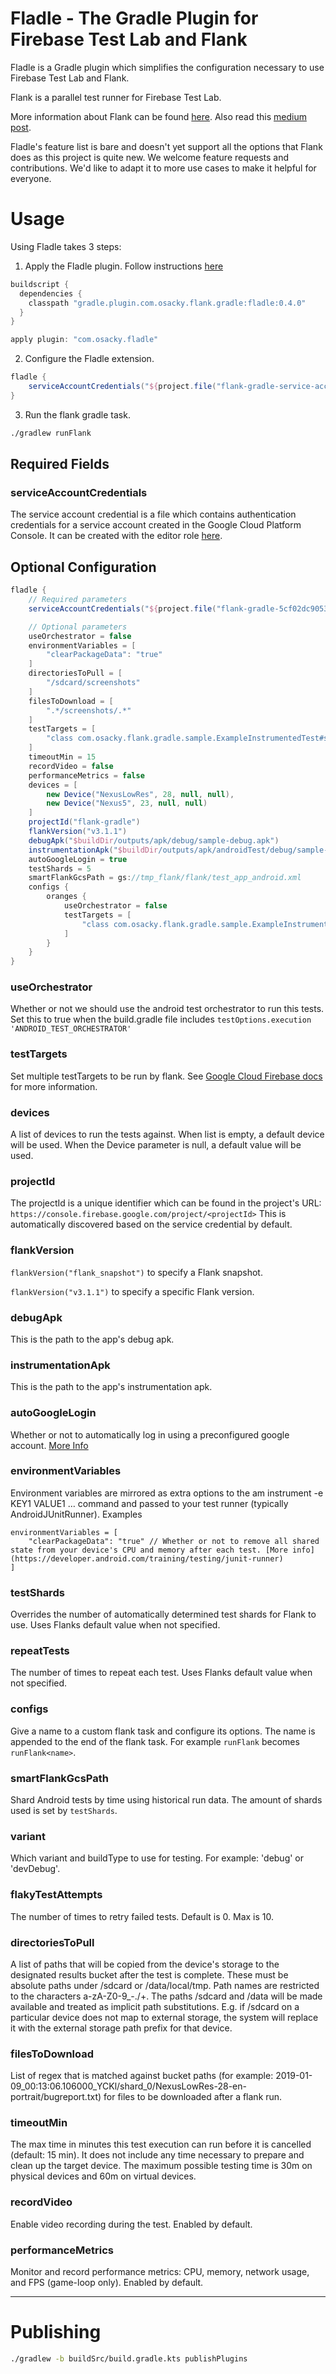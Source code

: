 # Fladle - The Gradle Plugin for Firebase Test Lab and Flank

Fladle is a Gradle plugin which simplifies the configuration necessary to use Firebase Test Lab and Flank.


Flank is a parallel test runner for Firebase Test Lab.

More information about Flank can be found [here](https://github.com/testArmada/flank).
Also read this [medium post](https://medium.com/walmartlabs/flank-smart-test-runner-for-firebase-cf65e1b1eca7).

Fladle's feature list is bare and doesn't yet support all the options that Flank does as this project is quite new. We welcome feature requests and contributions. We'd like to adapt it to more use cases to make it helpful for everyone.

# Usage

Using Fladle takes 3 steps:

1. Apply the Fladle plugin. Follow instructions [here](https://plugins.gradle.org/plugin/com.osacky.fladle)
``` groovy
buildscript {
  dependencies {
    classpath "gradle.plugin.com.osacky.flank.gradle:fladle:0.4.0"
  }
}

apply plugin: "com.osacky.fladle"
```
2. Configure the Fladle extension.
``` groovy
fladle {
    serviceAccountCredentials("${project.file("flank-gradle-service-account.json")}")
}
```
3. Run the flank gradle task.
``` bash
./gradlew runFlank
```

## Required Fields

### serviceAccountCredentials 
The service account credential is a file which contains authentication credentials for a service account created in the Google Cloud Platform Console.
It can be created with the editor role [here](https://console.cloud.google.com/iam-admin/serviceaccounts/).


## Optional Configuration

``` groovy
fladle {
    // Required parameters
    serviceAccountCredentials("${project.file("flank-gradle-5cf02dc90531.json")}")

    // Optional parameters
    useOrchestrator = false
    environmentVariables = [
        "clearPackageData": "true"
    ]
    directoriesToPull = [
        "/sdcard/screenshots"
    ]
    filesToDownload = [
        ".*/screenshots/.*"
    ]
    testTargets = [
        "class com.osacky.flank.gradle.sample.ExampleInstrumentedTest#seeView"
    ]
    timeoutMin = 15
    recordVideo = false
    performanceMetrics = false
    devices = [
        new Device("NexusLowRes", 28, null, null),
        new Device("Nexus5", 23, null, null)
    ]
    projectId("flank-gradle")
    flankVersion("v3.1.1")
    debugApk("$buildDir/outputs/apk/debug/sample-debug.apk")
    instrumentationApk("$buildDir/outputs/apk/androidTest/debug/sample-debug-androidTest.apk"
    autoGoogleLogin = true
    testShards = 5
    smartFlankGcsPath = gs://tmp_flank/flank/test_app_android.xml
    configs {
        oranges {
            useOrchestrator = false
            testTargets = [
                "class com.osacky.flank.gradle.sample.ExampleInstrumentedTest#runAndFail"
            ]
        }
    }
}
```


### useOrchestrator
Whether or not we should use the android test orchestrator to run this tests.
Set this to true when the build.gradle file includes `testOptions.execution 'ANDROID_TEST_ORCHESTRATOR'`

### testTargets
Set multiple testTargets to be run by flank.
See [Google Cloud Firebase docs](https://cloud.google.com/sdk/gcloud/reference/firebase/test/android/run) for more information.

### devices
A list of devices to run the tests against. When list is empty, a default device will be used. When the Device parameter is null, a default value will be used.

### projectId
The projectId is a unique identifier which can be found in the project's URL: `https://console.firebase.google.com/project/<projectId>`
This is automatically discovered based on the service credential by default.

### flankVersion
`flankVersion("flank_snapshot")` to specify a Flank snapshot.

`flankVersion("v3.1.1")` to specify a specific Flank version.


### debugApk
This is the path to the app's debug apk.

### instrumentationApk
This is the path to the app's instrumentation apk.

### autoGoogleLogin
Whether or not to automatically log in using a preconfigured google account. [More Info](https://cloud.google.com/sdk/gcloud/reference/firebase/test/android/run#--auto-google-login)

### environmentVariables
Environment variables are mirrored as extra options to the am instrument -e KEY1 VALUE1 … command and passed to your test runner (typically AndroidJUnitRunner). Examples
```
environmentVariables = [
    "clearPackageData": "true" // Whether or not to remove all shared state from your device's CPU and memory after each test. [More info](https://developer.android.com/training/testing/junit-runner)
]
```

### testShards
Overrides the number of automatically determined test shards for Flank to use. Uses Flanks default value when not specified.

### repeatTests
The number of times to repeat each test. Uses Flanks default value when not specified.

### configs
Give a name to a custom flank task and configure its options. The name is appended to the end of the flank task. For example `runFlank` becomes `runFlank<name>`.

### smartFlankGcsPath
Shard Android tests by time using historical run data. The amount of shards used is set by `testShards`.

### variant
Which variant and buildType to use for testing. For example: 'debug' or 'devDebug'.

### flakyTestAttempts
The number of times to retry failed tests. Default is 0. Max is 10.

### directoriesToPull
A list of paths that will be copied from the device's storage to the designated results bucket after the test is complete. These must be absolute paths under /sdcard or /data/local/tmp. Path names are restricted to the characters a-zA-Z0-9_-./+. The paths /sdcard and /data will be made available and treated as implicit path substitutions. E.g. if /sdcard on a particular device does not map to external storage, the system will replace it with the external storage path prefix for that device.

### filesToDownload
List of regex that is matched against bucket paths (for example: 2019-01-09_00:13:06.106000_YCKl/shard_0/NexusLowRes-28-en-portrait/bugreport.txt) for files to be downloaded after a flank run.

### timeoutMin
The max time in minutes this test execution can run before it is cancelled (default: 15 min). It does not include any time necessary to prepare and clean up the target device. The maximum possible testing time is 30m on physical devices and 60m on virtual devices. 

### recordVideo
Enable video recording during the test. Enabled by default.

### performanceMetrics
Monitor and record performance metrics: CPU, memory, network usage, and FPS (game-loop only). Enabled by default.

---

# Publishing

``` bash
./gradlew -b buildSrc/build.gradle.kts publishPlugins
```
